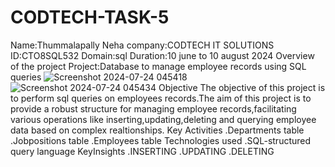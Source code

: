# CODTECH-TASK-5
Name:Thummalapally Neha
company:CODTECH IT SOLUTIONS
ID:CTO8SQL532
Domain:sql
Duration:10 june to 10 august 2024
Overview of the project
Project:Database to manage employee records using SQL queries
![Screenshot 2024-07-24 045418](https://github.com/user-attachments/assets/878eac54-eac1-43f5-bdb2-31810b2e9f8c)
![Screenshot 2024-07-24 045434](https://github.com/user-attachments/assets/8c2c36f3-6ecb-4b53-9bd1-4155a20e6571)
Objective
The objective of this project is to perform sql queries on employees records.The aim of this project is to provide a robust structure for managing employee records,facilitating various operations like inserting,updating,deleting and querying employee data based on complex realtionships.
Key Activities
.Departments table
.Jobpositions table
.Employees table
Technologies used
.SQL-structured query language
KeyInsights
.INSERTING
.UPDATING
.DELETING

